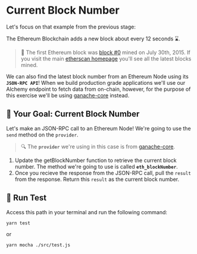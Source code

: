 # Current Block Number

Let's focus on that example from the previous stage:

The Ethereum Blockchain adds a new block about every 12 seconds ⌛.

> 🎂 The first Ethereum block was [block #0](https://etherscan.io/block/0) mined on July 30th, 2015. If you visit the main [etherscan homepage](https://etherscan.io/) you'll see all the latest blocks mined.

We can also find the latest block number from an Ethereum Node using its **`JSON-RPC API`**! When we build production grade applications we'll use our Alchemy endpoint to fetch data from on-chain, however, for the purpose of this exercise we'll be using [ganache-core](https://github.com/trufflesuite/ganache) instead.

## 🏁 Your Goal: Current Block Number

Let's make an JSON-RPC call to an Ethereum Node! We're going to use the `send` method on the `provider`.

> 🔍 The **`provider`** we're using in this case is from [ganache-core](https://github.com/trufflesuite/ganache).

1. Update the getBlockNumber function to retrieve the current block number. The method we're going to use is called **`eth_blockNumber`**.
2. Once you recieve the response from the JSON-RPC call, pull the `result` from the response. Return this `result` as the current block number.

## 🧪 Run Test

Access this path in your terminal and run the following command:

```bash
yarn test
```

or

```bash
yarn mocha ./src/test.js
```
